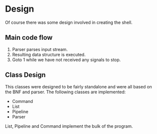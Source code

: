 Design
======

Of course there was some design involved in creating the shell. 

Main code flow
--------------

1. Parser parses input stream.
2. Resulting data structure is executed.
3. Goto 1 while we have not received any signals to stop.

Class Design
------------

This classes were designed to be fairly standalone and were all based on the BNF and parser. The following classes are implemented:

* Command
* List
* Pipeline
* Parser

List, Pipeline and Command implement the bulk of the program.
